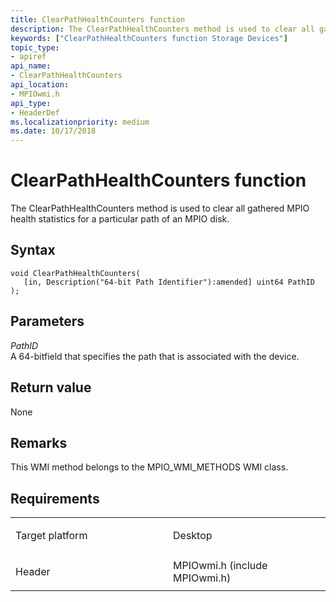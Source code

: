```yaml
---
title: ClearPathHealthCounters function
description: The ClearPathHealthCounters method is used to clear all gathered MPIO health statistics for a particular path of an MPIO disk.
keywords: ["ClearPathHealthCounters function Storage Devices"]
topic_type:
- apiref
api_name:
- ClearPathHealthCounters
api_location:
- MPIOwmi.h
api_type:
- HeaderDef
ms.localizationpriority: medium
ms.date: 10/17/2018
---
```


# ClearPathHealthCounters function


The ClearPathHealthCounters method is used to clear all gathered MPIO health statistics for a particular path of an MPIO disk.

Syntax
------

```ManagedCPlusPlus
void ClearPathHealthCounters(
   [in, Description("64-bit Path Identifier"):amended] uint64 PathID
);
```

Parameters
----------

*PathID*   
A 64-bitfield that specifies the path that is associated with the device.

Return value
------------

None

Remarks
-------

This WMI method belongs to the MPIO\_WMI\_METHODS WMI class.

Requirements
------------

<table>
<colgroup>
<col width="50%" />
<col width="50%" />
</colgroup>
<tbody>
<tr class="odd">
<td align="left"><p>Target platform</p></td>
<td align="left">Desktop</td>
</tr>
<tr class="even">
<td align="left"><p>Header</p></td>
<td align="left">MPIOwmi.h (include MPIOwmi.h)</td>
</tr>
</tbody>
</table>

 

 





